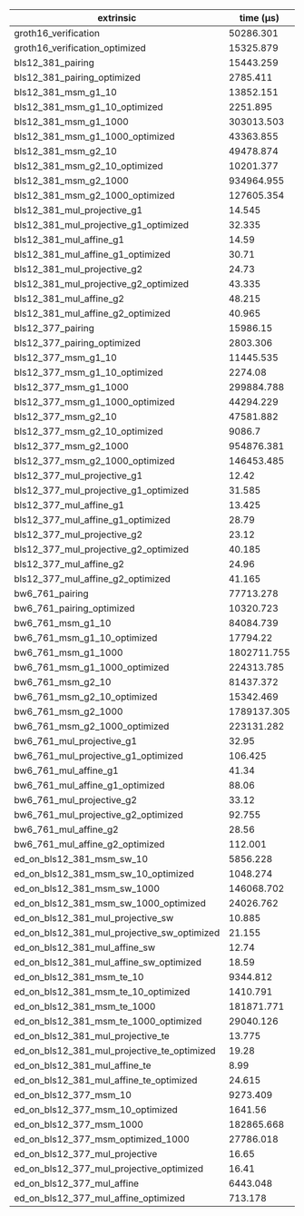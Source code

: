 | extrinsic                                   | time (µs)   |
| ------------------------------------------- | ----------- |
| groth16_verification                        | 50286.301   |
| groth16_verification_optimized              | 15325.879   |
| bls12_381_pairing                           | 15443.259   |
| bls12_381_pairing_optimized                 | 2785.411    |
| bls12_381_msm_g1_10                         | 13852.151   |
| bls12_381_msm_g1_10_optimized               | 2251.895    |
| bls12_381_msm_g1_1000                       | 303013.503  |
| bls12_381_msm_g1_1000_optimized             | 43363.855   |
| bls12_381_msm_g2_10                         | 49478.874   |
| bls12_381_msm_g2_10_optimized               | 10201.377   |
| bls12_381_msm_g2_1000                       | 934964.955  |
| bls12_381_msm_g2_1000_optimized             | 127605.354  |
| bls12_381_mul_projective_g1                 | 14.545      |
| bls12_381_mul_projective_g1_optimized       | 32.335      |
| bls12_381_mul_affine_g1                     | 14.59       |
| bls12_381_mul_affine_g1_optimized           | 30.71       |
| bls12_381_mul_projective_g2                 | 24.73       |
| bls12_381_mul_projective_g2_optimized       | 43.335      |
| bls12_381_mul_affine_g2                     | 48.215      |
| bls12_381_mul_affine_g2_optimized           | 40.965      |
| bls12_377_pairing                           | 15986.15    |
| bls12_377_pairing_optimized                 | 2803.306    |
| bls12_377_msm_g1_10                         | 11445.535   |
| bls12_377_msm_g1_10_optimized               | 2274.08     |
| bls12_377_msm_g1_1000                       | 299884.788  |
| bls12_377_msm_g1_1000_optimized             | 44294.229   |
| bls12_377_msm_g2_10                         | 47581.882   |
| bls12_377_msm_g2_10_optimized               | 9086.7      |
| bls12_377_msm_g2_1000                       | 954876.381  |
| bls12_377_msm_g2_1000_optimized             | 146453.485  |
| bls12_377_mul_projective_g1                 | 12.42       |
| bls12_377_mul_projective_g1_optimized       | 31.585      |
| bls12_377_mul_affine_g1                     | 13.425      |
| bls12_377_mul_affine_g1_optimized           | 28.79       |
| bls12_377_mul_projective_g2                 | 23.12       |
| bls12_377_mul_projective_g2_optimized       | 40.185      |
| bls12_377_mul_affine_g2                     | 24.96       |
| bls12_377_mul_affine_g2_optimized           | 41.165      |
| bw6_761_pairing                             | 77713.278   |
| bw6_761_pairing_optimized                   | 10320.723   |
| bw6_761_msm_g1_10                           | 84084.739   |
| bw6_761_msm_g1_10_optimized                 | 17794.22    |
| bw6_761_msm_g1_1000                         | 1802711.755 |
| bw6_761_msm_g1_1000_optimized               | 224313.785  |
| bw6_761_msm_g2_10                           | 81437.372   |
| bw6_761_msm_g2_10_optimized                 | 15342.469   |
| bw6_761_msm_g2_1000                         | 1789137.305 |
| bw6_761_msm_g2_1000_optimized               | 223131.282  |
| bw6_761_mul_projective_g1                   | 32.95       |
| bw6_761_mul_projective_g1_optimized         | 106.425     |
| bw6_761_mul_affine_g1                       | 41.34       |
| bw6_761_mul_affine_g1_optimized             | 88.06       |
| bw6_761_mul_projective_g2                   | 33.12       |
| bw6_761_mul_projective_g2_optimized         | 92.755      |
| bw6_761_mul_affine_g2                       | 28.56       |
| bw6_761_mul_affine_g2_optimized             | 112.001     |
| ed_on_bls12_381_msm_sw_10                   | 5856.228    |
| ed_on_bls12_381_msm_sw_10_optimized         | 1048.274    |
| ed_on_bls12_381_msm_sw_1000                 | 146068.702  |
| ed_on_bls12_381_msm_sw_1000_optimized       | 24026.762   |
| ed_on_bls12_381_mul_projective_sw           | 10.885      |
| ed_on_bls12_381_mul_projective_sw_optimized | 21.155      |
| ed_on_bls12_381_mul_affine_sw               | 12.74       |
| ed_on_bls12_381_mul_affine_sw_optimized     | 18.59       |
| ed_on_bls12_381_msm_te_10                   | 9344.812    |
| ed_on_bls12_381_msm_te_10_optimized         | 1410.791    |
| ed_on_bls12_381_msm_te_1000                 | 181871.771  |
| ed_on_bls12_381_msm_te_1000_optimized       | 29040.126   |
| ed_on_bls12_381_mul_projective_te           | 13.775      |
| ed_on_bls12_381_mul_projective_te_optimized | 19.28       |
| ed_on_bls12_381_mul_affine_te               | 8.99        |
| ed_on_bls12_381_mul_affine_te_optimized     | 24.615      |
| ed_on_bls12_377_msm_10                      | 9273.409    |
| ed_on_bls12_377_msm_10_optimized            | 1641.56     |
| ed_on_bls12_377_msm_1000                    | 182865.668  |
| ed_on_bls12_377_msm_optimized_1000          | 27786.018   |
| ed_on_bls12_377_mul_projective              | 16.65       |
| ed_on_bls12_377_mul_projective_optimized    | 16.41       |
| ed_on_bls12_377_mul_affine                  | 6443.048    |
| ed_on_bls12_377_mul_affine_optimized        | 713.178     |
